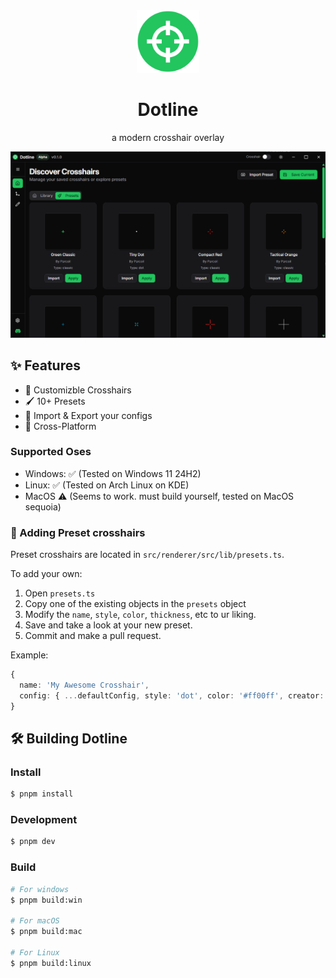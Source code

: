 <div align="center">
<img src="./resources/dotline.png" width="100" height="100" />

<h1>Dotline</h1>

<p>a modern crosshair overlay</p>

</div>

![Dotline Showcase](/images/appscreenshot.png)

## ✨ Features

- 🎯 Customizble Crosshairs
- 🖌 10+ Presets
- 📂 Import & Export your configs
- 🐧 Cross-Platform

### Supported Oses

- Windows: ✅ (Tested on Windows 11 24H2)
- Linux: ✅ (Tested on Arch Linux on KDE)
- MacOS ⚠️ (Seems to work. must build yourself, tested on MacOS sequoia)

### 🎯 Adding Preset crosshairs

Preset crosshairs are located in `src/renderer/src/lib/presets.ts`.

To add your own:

1. Open `presets.ts`
2. Copy one of the existing objects in the `presets` object
3. Modify the `name`, `style`, `color`, `thickness`, etc to ur liking.
4. Save and take a look at your new preset.
5. Commit and make a pull request.

Example:

```ts
{
  name: 'My Awesome Crosshair',
  config: { ...defaultConfig, style: 'dot', color: '#ff00ff', creator: 'YourName' }
}
```

## 🛠️ Building Dotline

### Install

```bash
$ pnpm install
```

### Development

```bash
$ pnpm dev
```

### Build

```bash
# For windows
$ pnpm build:win

# For macOS
$ pnpm build:mac

# For Linux
$ pnpm build:linux
```
